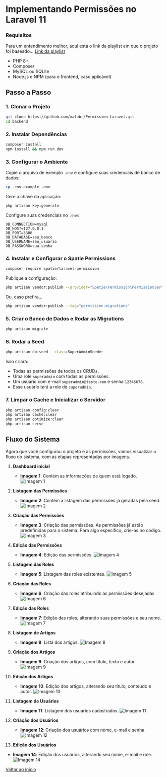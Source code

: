 <h3 id="inicio"></h3>

# Implementando Permissões no Laravel 11

### Requisitos
Para um entendimento melhor, aqui está o link da playlist em que o projeto foi baseado...
[Link da playlist](https://youtube.com/playlist?list=PLRB0wzP8AS_GfoZTiqsY1397H8LcXgkMZ&si=d-B_vnTrxIk4d79E)

- PHP 8+
- Composer
- MySQL ou SQLite
- Node.js e NPM (para o frontend, caso aplicável)

## Passo a Passo

### 1. Clonar o Projeto

```bash
git clone https://github.com/malobr/Permission-Laravel.git
cd backend
```

### 2. Instalar Dependências

```bash
composer install
npm install && npm run dev
```

### 3. Configurar o Ambiente

Copie o arquivo de exemplo `.env` e configure suas credenciais de banco de dados:

```bash
cp .env.example .env
```

Gere a chave da aplicação:

```bash
php artisan key:generate
```

Configure suas credenciais no `.env`:

```
DB_CONNECTION=mysql
DB_HOST=127.0.0.1
DB_PORT=3306
DB_DATABASE=seu_banco
DB_USERNAME=seu_usuario
DB_PASSWORD=sua_senha
```

### 4. Instalar e Configurar o Spatie Permissions

```bash
composer require spatie/laravel-permission
```

Publique a configuração:

```bash
php artisan vendor:publish --provider="Spatie\Permission\PermissionServiceProvider"
```

Ou, caso prefira...

```bash
php artisan vendor:publish --tag="permission-migrations"
```

### 5. Criar o Banco de Dados e Rodar as Migrations

```bash
php artisan migrate 
```

### 6. Rodar a Seed

```bash
php artisan db:seed --class=SuperAdminSeeder
```

Isso criará:

- Todas as permissões de todos os CRUDs.
- Uma role `superadmin` com todas as permissões.  
- Um usuário com e-mail `superadmin@teste.com` e senha `12345678`.  
- Esse usuário terá a role de `superadmin`.

### 7. Limpar o Cache e Inicializar o Servidor

```bash
php artisan config:clear
php artisan cache:clear
php artisan optimize:clear
php artisan serve
```

## Fluxo do Sistema

Agora que você configurou o projeto e as permissões, vamos visualizar o fluxo do sistema, com as etapas representadas por imagens.

1. **Dashboard inicial**
   - **Imagem 1**: Contém as informações de quem está logado.
   ![Imagem 1](images/1.png)

2. **Listagem das Permissões**
   - **Imagem 2**: Contém a listagem das permissões já geradas pela seed.
   ![Imagem 2](images/2.png)

3. **Criação das Permissões**
   - **Imagem 3**: Criação das permissões. As permissões já estão predefinidas para o sistema. Para algo específico, crie-as no código.
   ![Imagem 3](images/3.png)

4. **Edição das Permissões**
   - **Imagem 4**: Edição das permissões.
   ![Imagem 4](images/12.png)

5. **Listagem das Roles**
   - **Imagem 5**: Listagem das roles existentes.
   ![Imagem 5](images/4.png)

6. **Criação das Roles**
   - **Imagem 6**: Criação das roles atribuindo as permissões desejadas.
   ![Imagem 6](images/5.png)

7. **Edição das Roles**
   - **Imagem 7**: Edição das roles, alterando suas permissões e seu nome.
   ![Imagem 7](images/6.png)

8. **Listagem de Artigos**
   - **Imagem 8**: Lista dos artigos.
   ![Imagem 8](images/7.png)

9. **Criação dos Artigos**
   - **Imagem 9**: Criação dos artigos, com título, texto e autor.
   ![Imagem 9](images/12.5.png)

10. **Edição dos Artigos**
    - **Imagem 10**: Edição dos artigos, alterando seu título, conteúdo e autor.
    ![Imagem 10](images/8.png)

11. **Listagem de Usuários**
    - **Imagem 11**: Listagem dos usuários cadastrados.
    ![Imagem 11](images/9.png)

12. **Criação dos Usuários**
    - **Imagem 12**: Criação dos usuários com nome, e-mail e senha.
    ![Imagem 12](images/10.png)

14. **Edição dos Usuários**
   - **Imagem 14**: Edição dos usuários, alterando seu nome, e-mail e role.
   ![Imagem 14](images/11.png)

<a href="#inicio">Voltar ao início</a>
